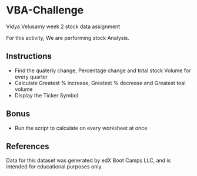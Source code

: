 # VBA-Challenge
Vidya Velusamy week 2 stock data assignment


For this activity, We are performing stock Analysis.

## Instructions

* Find the quaterly change, Percentage change and total stock Volume for every quarter
* Calculate Greatest % increase, Greatest % decrease and Greatest toal volume
* Display the Ticker Symbol 

## Bonus
* Run the script to calculate on every worksheet at once 

## References

Data for this dataset was generated by edX Boot Camps LLC, and is intended for educational purposes only.
